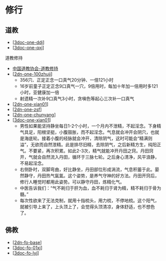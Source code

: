 # 修行


## 道教

- [[3doc-one-ddj]]
- [[3doc-one-qxj]]

道教修持

- [中国道教协会-道教修持](http://www.taoist.org.cn/djxc.jsp)
- [[2dn-one-100zhuji]]
  - 356穴、正定正念一口真气20分钟、一倍121小时
  - 16岁前童子正定正念9口真气一穴，9倍用时，每加十年加一倍用时多121小时，亚健康加一倍
  - 射遗精一次补9口真气3小时，贪嗔色等起心三次补一口真气
- [[2dn-one-xian01]]
- [[2dn-one-zsf]]
- [[2dn-one-chunyang]]
- [[3doc-one-xian01]]
  - 男性如果能坚持静坐每日1-2个小时，一个月内不泄精，不起淫念。下身精气具足，阳根坚挺，小腹鼓胀，而不起淫念。气息就会冲开会阴穴，也就是海底轮。接着小腹的经脉就会冲开，清除阴气，这时可能会“精满则溢”，无欲而自然泄精。此是排尽旧精，去除阴气，之后新精方生，纯阳正气。不要紧，再次积累。如此2-3次，精气就能冲开丹田之窍。丹田窍开，气就会自然流入丹田，循环于三脉七轮。之后身心清净，风平浪静，不易起淫念。
  - 右侧卧时，双脚弯曲，好比静坐，丹田部位形成涡流，气息积蓄于此。晏然静守，丹田热气氤氲。这个姿势，是养气守神的好方法。丹田开窍后，修行人睡觉时都用此姿势。可以静守丹田，炼精化气。
  - 中医告诉我们：“气不耗归于肝为血，血不耗归于肾为精，精不耗归于骨为髓。”
  - 每次性欲来了无法克制，就用十指梳头，用力梳，不停地梳。这个阳气，就被引导上来了，上头顶上了，会觉得头顶清凉，身体舒适，也不想色了。

## 佛教

- [[2dn-fo-base]]
- [[3doc-fo-01xj]]
- [[3doc-fo-lyj]]

[//begin]: # "Autogenerated link references for markdown compatibility"
[3doc-one-ddj]: dao/3doc-one-ddj.md "道德经"
[3doc-one-qxj]: dao/3doc-one-qxj.md "道家清心诀"
[2dn-one-100zhuji]: xian/2dn-one-100zhuji.md "百日筑基"
[2dn-one-xian01]: xian/2dn-one-xian01.md "最常用的几种修道方法"
[2dn-one-zsf]: xian/2dn-one-zsf.md "张三丰老子丹道"
[2dn-one-chunyang]: xian/2dn-one-chunyang.md "纯阳无极功"
[3doc-one-xian01]: xian/3doc-one-xian01.md "文章收集"
[2dn-fo-base]: fo/2dn-fo-base.md "佛学基础概念"
[3doc-fo-01xj]: fo/3doc-fo-01xj.md "般若波罗蜜多心经"
[3doc-fo-lyj]: fo/3doc-fo-lyj.md "楞严经原文及白话译文_楞严经入门网"
[//end]: # "Autogenerated link references"